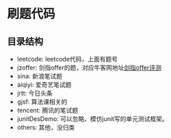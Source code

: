 # 刷题代码

## 目录结构

- leetcode: leetcode代码，上面有题号
- jzoffer: 剑指offer的题，对应牛客网地址[剑指offer评测](https://www.nowcoder.com/ta/coding-interviews)
- sina: 新浪笔试题
- aiqiyi: 爱奇艺笔试题
- jrtt: 今日头条
- gjsf: 算法课相关的
- tencent: 腾讯的笔试题
- junitDesDemo: 可以忽略，模仿junit写的单元测试框架。
- others: 其他，没归类